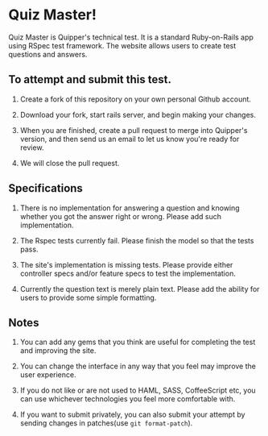 # Quiz Master!

Quiz Master is Quipper's technical test. It is a standard Ruby-on-Rails app using RSpec test framework. The website allows users to create test questions and answers.


## To attempt and submit this test.

1. Create a fork of this repository on your own personal Github account.

2. Download your fork, start rails server, and begin making your changes.

3. When you are finished, create a pull request to merge into Quipper's version, and then send us an email to let us know you're ready for review.

4. We will close the pull request.


## Specifications

1. There is no implementation for answering a question and knowing whether you got the answer right or wrong. Please add such implementation.

2. The Rspec tests currently fail. Please finish the model so that the tests pass.

3. The site's implementation is missing tests. Please provide either controller specs and/or feature specs to test the implementation.

4. Currently the question text is merely plain text. Please add the ability for users to provide some simple formatting.


## Notes

1. You can add any gems that you think are useful for completing the test and improving the site.

2. You can change the interface in any way that you feel may improve the user experience.

3. If you do not like or are not used to HAML, SASS, CoffeeScript etc, you can use whichever technologies you feel more comfortable with.

4. If you want to submit privately, you can also submit your attempt by sending changes in patches(use `git format-patch`).
